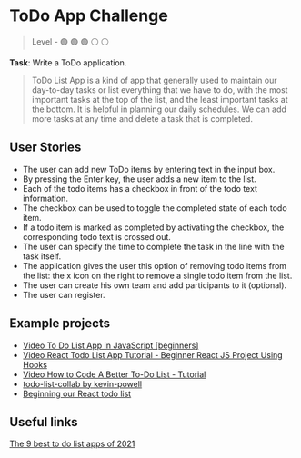 # ToDo App Challenge

> Level -  :green_circle: :green_circle: :green_circle: :white_circle: :white_circle:

**Task**: Write a ToDo application.

> ToDo List App is a kind of app that generally used to maintain our day-to-day tasks or list everything that we have to do, with the most important tasks at the top of the list, and the least important tasks at the bottom. It is helpful in planning our daily schedules. We can add more tasks at any time and delete a task that is completed. 

## User Stories

- The user can add new ToDo items by entering text in the input box.
- By pressing the Enter key, the user adds a new item to the list.
- Each of the todo items has a checkbox in front of the todo text information.
- The checkbox can be used to toggle the completed state of each todo item. 
- If a todo item is marked as completed by activating the checkbox, the corresponding todo text is crossed out.
- The user can specify the time to complete the task in the line with the task itself.
- The application gives the user this option of removing todo items from the list: the x icon on the right to remove a single todo item from the list.
- The user can create his own team and add participants to it (optional).
- The user can register.

## Example projects

- [Video To Do List App in JavaScript [beginners]](https://youtu.be/b8sUhU_eq3g)
- [Video React Todo List App Tutorial - Beginner React JS Project Using Hooks](https://youtu.be/E1E08i2UJGI)
- [Video How to Code A Better To-Do List - Tutorial](https://youtu.be/W7FaYfuwu70)
- [todo-list-collab by kevin-powell](https://github.com/kevin-powell/todo-list-collab/tree/master/javascript-finished)
- [Beginning our React todo list](https://developer.mozilla.org/en-US/docs/Learn/Tools_and_testing/Client-side_JavaScript_frameworks/React_todo_list_beginning)

## Useful links

[The 9 best to do list apps of 2021](https://zapier.com/blog/best-todo-list-apps/)
